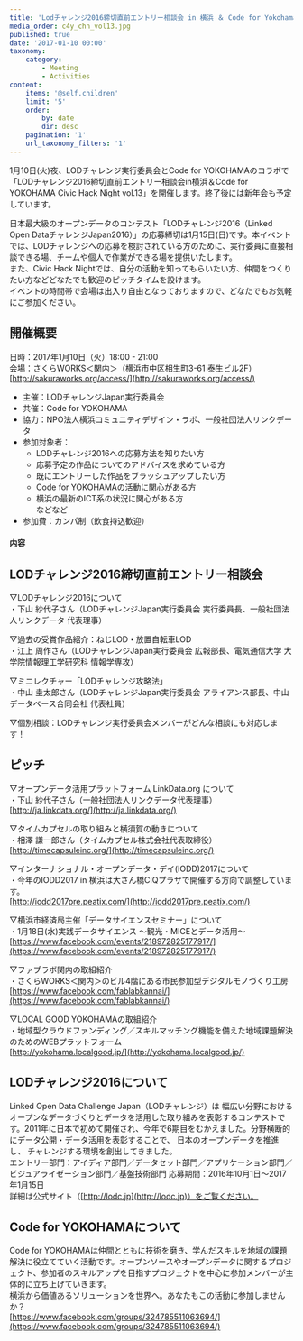 ```yaml
---
title: 'Lodチャレンジ2016締切直前エントリー相談会 in 横浜 ＆ Code for Yokohama - Civic Hack Night vol.13'
media_order: c4y_chn_vol13.jpg
published: true
date: '2017-01-10 00:00'
taxonomy:
    category:
        - Meeting
        - Activities
content:
    items: '@self.children'
    limit: '5'
    order:
        by: date
        dir: desc
    pagination: '1'
    url_taxonomy_filters: '1'
---
```


1月10日(火)夜、LODチャレンジ実行委員会とCode for YOKOHAMAのコラボで「LODチャレンジ2016締切直前エントリー相談会in横浜＆Code for YOKOHAMA Civic Hack Night vol.13」を開催します。終了後には新年会も予定しています。  

日本最大級のオープンデータのコンテスト「LODチャレンジ2016（Linked Open DataチャレンジJapan2016）」の応募締切は1月15日(日)です。本イベントでは、LODチャレンジへの応募を検討されている方のために、実行委員に直接相談できる場、チームや個人で作業ができる場を提供いたします。  
また、Civic Hack Nightでは、自分の活動を知ってもらいたい方、仲間をつくりたい方などどなたでも歓迎のピッチタイムを設けます。  
イベントの時間帯で会場は出入り自由となっておりますので、どなたでもお気軽にご参加ください。  

## 開催概要
日時：2017年1月10日（火）18:00 - 21:00  
会場：さくらWORKS＜関内＞（横浜市中区相生町3-61 泰生ビル2F）  
[http://sakuraworks.org/access/](http://sakuraworks.org/access/)
* 主催：LODチャレンジJapan実行委員会  
* 共催：Code for YOKOHAMA  
* 協力：NPO法人横浜コミュニティデザイン・ラボ、一般社団法人リンクデータ  
* 参加対象者：  
	* LODチャレンジ2016への応募方法を知りたい方
	* 応募予定の作品についてのアドバイスを求めている方
	* 既にエントリーした作品をブラッシュアップしたい方
	* Code for YOKOHAMAの活動に関心がある方
	* 横浜の最新のICT系の状況に関心がある方  
などなど　　
* 参加費：カンパ制（飲食持込歓迎）

#### 内容
## LODチャレンジ2016締切直前エントリー相談会
▽LODチャレンジ2016について  
・下山 紗代子さん（LODチャレンジJapan実行委員会 実行委員長、一般社団法人リンクデータ 代表理事）　　

▽過去の受賞作品紹介：ねじLOD・放置自転車LOD  
・江上 周作さん（LODチャレンジJapan実行委員会 広報部長、電気通信大学 大学院情報理工学研究科 情報学専攻）  

▽ミニレクチャー「LODチャレンジ攻略法」  
・中山 圭太郎さん（LODチャレンジJapan実行委員会 アライアンス部長、中山データベース合同会社 代表社員）  

▽個別相談：LODチャレンジ実行委員会メンバーがどんな相談にも対応します！  

## ピッチ
▽オープンデータ活用プラットフォーム LinkData.org について  
・下山 紗代子さん（一般社団法人リンクデータ代表理事）  
[http://ja.linkdata.org/](http://ja.linkdata.org/)  

▽タイムカプセルの取り組みと横須賀の動きについて  
・相澤 謙一郎さん（タイムカプセル株式会社代表取締役）  
[http://timecapsuleinc.org/](http://timecapsuleinc.org/)  

▽インターナショナル・オープンデータ・デイ(IODD)2017について  
・今年のIODD2017 in 横浜は大さん橋CIQプラザで開催する方向で調整しています。  
[http://iodd2017pre.peatix.com/](http://iodd2017pre.peatix.com/)

▽横浜市経済局主催「データサイエンスセミナー」について  
・1月18日(水)実践データサイエンス 〜観光・MICEとデータ活用〜  
[https://www.facebook.com/events/218972825177917/](https://www.facebook.com/events/218972825177917/)  

▽ファブラボ関内の取組紹介  
・さくらWORKS＜関内＞のビル4階にある市民参加型デジタルモノづくり工房  
[https://www.facebook.com/fablabkannai/](https://www.facebook.com/fablabkannai/)  

▽LOCAL GOOD YOKOHAMAの取組紹介  
・地域型クラウドファンディング／スキルマッチング機能を備えた地域課題解決のためのWEBプラットフォーム  
[http://yokohama.localgood.jp/](http://yokohama.localgood.jp/)


## LODチャレンジ2016について
Linked Open Data Challenge Japan（LODチャレンジ）は 幅広い分野におけるオープンなデータづくりとデータを活用した取り組みを表彰するコンテストです。2011年に日本で初めて開催され、今年で6期⽬をむかえました。分野横断的にデータ公開・データ活⽤を表彰することで、 日本のオープンデータを推進し、 チャレンジする環境を創出してきました。  
エントリー部門：アイディア部門／データセット部門／アプリケーション部門／ビジュアライゼーション部門／基盤技術部門
応募期間：2016年10月1日～2017年1月15日  
詳細は公式サイト（[http://lodc.jp](http://lodc.jp)）をご覧ください。

## Code for YOKOHAMAについて
Code for YOKOHAMAは仲間とともに技術を磨き、学んだスキルを地域の課題解決に役立てていく活動です。オープンソースやオープンデータに関するプロジェクト、参加者のスキルアップを目指すプロジェクトを中心に参加メンバーが主体的に立ち上げていきます。  
横浜から価値あるソリューションを世界へ。あなたもこの活動に参加しませんか？  
[https://www.facebook.com/groups/324785511063694/](https://www.facebook.com/groups/324785511063694/)

